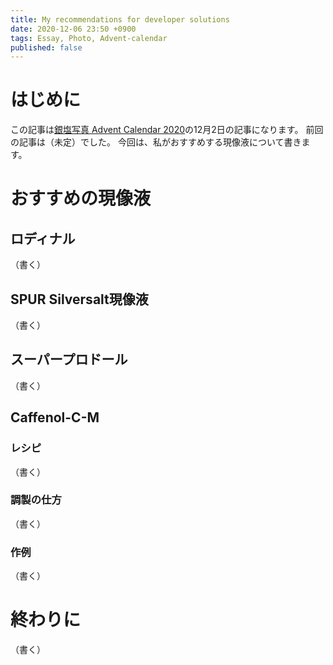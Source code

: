 ```yaml
---
title: My recommendations for developer solutions
date: 2020-12-06 23:50 +0900
tags: Essay, Photo, Advent-calendar
published: false
---
```


# はじめに

この記事は[銀塩写真 Advent Calendar 2020](https://adventar.org/calendars/5527)の12月2日の記事になります。
前回の記事は（未定）でした。
今回は、私がおすすめする現像液について書きます。

# おすすめの現像液

## ロディナル

（書く）

## SPUR Silversalt現像液

（書く）

## スーパープロドール

（書く）

## Caffenol-C-M

### レシピ

（書く）

### 調製の仕方

（書く）

### 作例

（書く）

# 終わりに

（書く）

